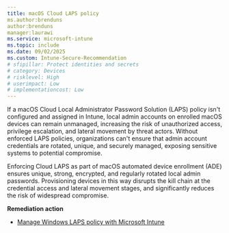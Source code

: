 ```yaml
---
title: macOS Cloud LAPS policy
ms.author:brenduns
author:brenduns
manager:laurawi
ms.service: microsoft-intune
ms.topic: include
ms.date: 09/02/2025
ms.custom: Intune-Secure-Recommendation
# sfipillar: Protect identities and secrets
# category: Devices
# risklevel: High
# userimpact: Low
# implementationcost: Low
---
```

If a macOS Cloud Local Administrator Password Solution (LAPS) policy isn't configured and assigned in Intune, local admin accounts on enrolled macOS devices can remain unmanaged, increasing the risk of unauthorized access, privilege escalation, and lateral movement by threat actors. Without enforced LAPS policies, organizations can't ensure that admin account credentials are rotated, unique, and securely managed, exposing sensitive systems to potential compromise.

Enforcing Cloud LAPS as part of macOS automated device enrollment (ADE) ensures unique, strong, encrypted, and regularly rotated local admin passwords. Provisioning devices in this way disrupts the kill chain at the credential access and lateral movement stages, and significantly reduces the risk of widespread compromise.

**Remediation action**

- [Manage Windows LAPS policy with Microsoft Intune](/intune/intune-service/enrollment/macos-laps)